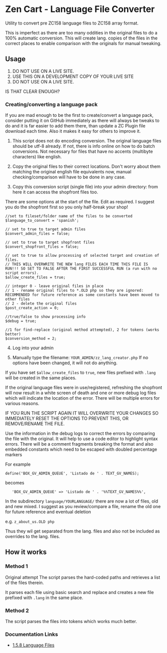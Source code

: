 # Zen Cart - Language File Converter


Utility to convert pre ZC158 language files to ZC158 array format.

This is imperfect as there are too many oddities in the original files to do a 100% automatic conversion.
This will create lang. copies of the files in the correct places to enable comparison with the originals for manual tweaking.

## Usage
1. DO NOT USE ON A LIVE SITE.
2. USE THIS ON A DEVELOPMENT COPY OF YOUR LIVE SITE
3. DO NOT USE ON A LIVE SITE.

IS THAT CLEAR ENOUGH?

### Creating/converting a language pack
If you are mad enough to be the first to create/convert a language pack, consider putting it on GitHub immediately as there will always be tweaks to do and it is far easier to add them there, than update a ZC Plugin file download each time. Also it makes it easy for others to improve it.

1. This script does not do encoding conversion. The original language files should be utf-8 already. If not, there is info online on how to do batch conversions. Not necessary for files that have no accents (multibyte characters) like english.

2. Copy the original files to their correct locations.
Don't worry about them matching the original english file equivalents now, manual checking/comparison will have to be done in any case.

3. Copy this conversion script (single file) into your admin directory: from here it can access the shopfront files too.

There are some options at the start of the file. Edit as required. I suggest you do the shopfront first so you only half-break your shop!

```
//set to fileset/folder name of the files to be converted
$language_to_convert = 'spanish';

// set to true to target admin files
$convert_admin_files = false;

// set to true to target shopfront files
$convert_shopfront_files = false;

// set to true to allow processing of selected target and creation of files.
// THIS WILL OVERWRITE THE NEW lang FILES EACH TIME THIS FILE IS RUN!!! SO SET TO FALSE AFTER THE FIRST SUCCESSFUL RUN (a run with no script errors).
$allow_create_files = true;

// integer 0 - leave original files in place
// 1 - rename original files to *.OLD php so they are ignored: RECOMMENDED for future reference as some constants have been moved to other files
// 2 - delete the original files
$post_create_action = 0;

//true/false to show processing info
$debug = true;

//1 for find-replace (original method attempted), 2 for tokens (works better)
$conversion_method = 2;
```

4. Log into your admin

5. Manually type the filename: `YOUR_ADMIN/zz_lang_creator.php`
If no options have been changed, it will not do anything.

If you have set `$allow_create_files` to `true`, new files prefixed with `.lang` will be created in the same places.

If the original language files were in use/registered, refreshing the shopfront will now result in a white screen of death and one or more debug log files which will indicate the location of the error.
There will be multiple errors for various reasons.

IF YOU RUN THE SCRIPT AGAIN IT WILL OVERWRITE YOUR CHANGES SO IMMEDIATELY RESET THE OPTIONS TO PREVENT THIS, OR REMOVE/RENAME THE FILE.

Use the information in the debug logs to correct the errors by comparing the file with the original.
It will help to use a code editor to highlight syntax errors.
There will be a comment fragments breaking the format and also embedded constants which need to be escaped with doubled percentage markers

For example

```
define('BOX_GV_ADMIN_QUEUE', 'Listado de ' . TEXT_GV_NAMES);
```

becomes

```
   'BOX_GV_ADMIN_QUEUE' => 'Listado de ' . '%%TEXT_GV_NAMES%%',
```

In the subdirectory `language/YOURLANGUAGE/`
there are now a lot of files, old and new mixed.
I suggest as you review/compare a file, rename the old one for future reference and eventual deletion

e.g. `z_about_us.OLD php`

Thus they wil get separated from the lang. files and also not be included as overrides to the lang. files.

## How it works
### Method 1
Original attempt 
The script parses the hard-coded paths and retrieves a list of the files therein.

It parses each file using basic search and replace and creates a new file prefixed with `.lang` in the same place.

### Method 2
The script parses the files into tokens which works much better.

### Documentation Links 

- [1.5.8 Language Files](https://docs.zen-cart.com/dev/languages/158_language_files/)

